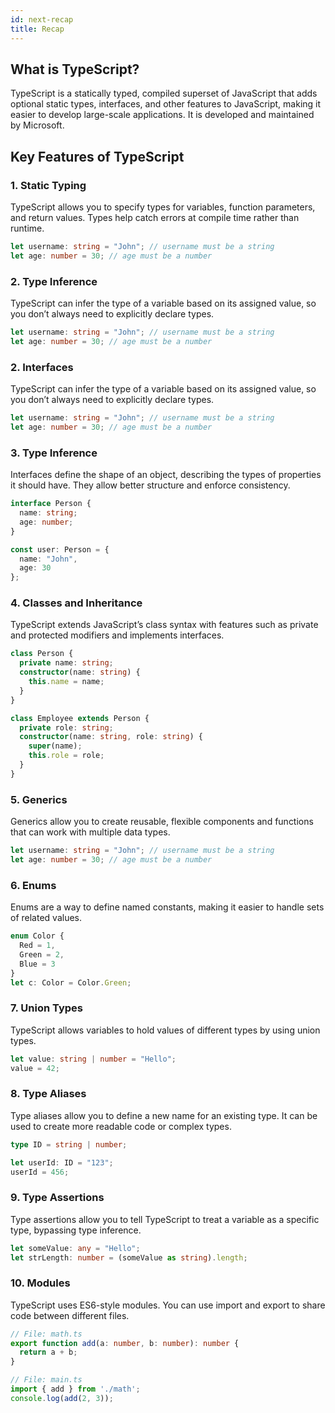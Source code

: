 ```yaml
---
id: next-recap
title: Recap
---
```


## What is TypeScript?
TypeScript is a statically typed, compiled superset of JavaScript that adds optional static types, interfaces, and other features to JavaScript, making it easier to develop large-scale applications. It is developed and maintained by Microsoft.

## Key Features of TypeScript

### 1. Static Typing
TypeScript allows you to specify types for variables, function parameters, and return values. Types help catch errors at compile time rather than runtime.
```typescript
let username: string = "John"; // username must be a string
let age: number = 30; // age must be a number
```

### 2. Type Inference
TypeScript can infer the type of a variable based on its assigned value, so you don’t always need to explicitly declare types.

```typescript
let username: string = "John"; // username must be a string
let age: number = 30; // age must be a number
```


### 2. Interfaces
TypeScript can infer the type of a variable based on its assigned value, so you don’t always need to explicitly declare types.

```typescript
let username: string = "John"; // username must be a string
let age: number = 30; // age must be a number
```

### 3. Type Inference
Interfaces define the shape of an object, describing the types of properties it should have. They allow better structure and enforce consistency.


```typescript
interface Person {
  name: string;
  age: number;
}

const user: Person = {
  name: "John",
  age: 30
};
```

### 4. Classes and Inheritance

TypeScript extends JavaScript’s class syntax with features such as private and protected modifiers and implements interfaces.

```typescript
class Person {
  private name: string;
  constructor(name: string) {
    this.name = name;
  }
}

class Employee extends Person {
  private role: string;
  constructor(name: string, role: string) {
    super(name);
    this.role = role;
  }
}

```

### 5. Generics
Generics allow you to create reusable, flexible components and functions that can work with multiple data types.


```typescript
let username: string = "John"; // username must be a string
let age: number = 30; // age must be a number
```

### 6. Enums
Enums are a way to define named constants, making it easier to handle sets of related values.

```typescript
enum Color {
  Red = 1,
  Green = 2,
  Blue = 3
}
let c: Color = Color.Green;
```

### 7.  Union Types
TypeScript allows variables to hold values of different types by using union types.

```typescript
let value: string | number = "Hello";
value = 42;
```

### 8. Type Aliases
Type aliases allow you to define a new name for an existing type. It can be used to create more readable code or complex types.
```typescript
type ID = string | number;

let userId: ID = "123";
userId = 456;

```

### 9. Type Assertions
Type assertions allow you to tell TypeScript to treat a variable as a specific type, bypassing type inference.

```typescript
let someValue: any = "Hello";
let strLength: number = (someValue as string).length;
```

### 10. Modules
TypeScript uses ES6-style modules. You can use import and export to share code between different files.

```typescript
// File: math.ts
export function add(a: number, b: number): number {
  return a + b;
}

// File: main.ts
import { add } from './math';
console.log(add(2, 3));
```